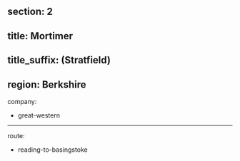section: 2
----
title: Mortimer
----
title_suffix: (Stratfield)
----
region: Berkshire
----
company:
- great-western
----
route:
- reading-to-basingstoke
